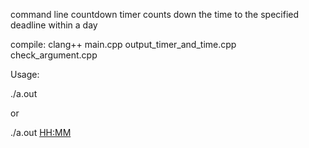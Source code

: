 command line countdown timer counts down the time to the specified deadline within a day

compile: clang++ main.cpp output_timer_and_time.cpp check_argument.cpp

Usage:

./a.out

or

./a.out <HH:MM>
